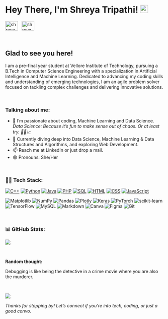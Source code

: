 # Hey There, I'm Shreya Tripathi! <img src="https://media.giphy.com/media/hvRJCLFzcasrR4ia7z/giphy.gif" width="25px">
<a href="https://www.linkedin.com/in/shreyatripathi863/" target="_blank"><img align="center" src="https://raw.githubusercontent.com/rahuldkjain/github-profile-readme-generator/master/src/images/icons/Social/linked-in-alt.svg" alt="shreya-tripathi" height="30" width="40" /></a>
&nbsp;
<a href="https://www.instagram.com/idrc.wtevr/" target="_blank"><img align="center" src="https://raw.githubusercontent.com/rahuldkjain/github-profile-readme-generator/master/src/images/icons/Social/instagram.svg" alt="shreya-tripathi" height="30" width="40" /></a>
&nbsp;

<br/>

## Glad to see you here!
I am a pre-final year student at Vellore Institute of Technology, pursuing a B.Tech in Computer Science Engineering with a specialization in Artificial Intelligence and Machine Learning. Dedicated to advancing my coding skills and understanding of emerging technologies, I am an agile problem solver focused on tackling complex challenges and delivering innovative solutions.

<br/>

### Talking about me:

- 👀 I’m passionate about coding, Machine Learning and Data Science. <br>
      *Data Science: Because it’s fun to make sense out of chaos. Or at least try. 🤷‍♂️📈*
- 🌱 Currently diving deep into Data Science, Machine Learning & Data Structures and Algorithms, and exploring Web Development.
- 📫 Reach me at LinkedIn or just drop a mail.
- 😄 Pronouns: She/Her

<br/>

### 👩‍💻 Tech Stack:
<p>
    <a href="#"><img alt="C++" src="https://custom-icon-badges.herokuapp.com/badge/C++-9C033A.svg?logo=cpp2&logoColor=white"></a>
    <a href="#"><img alt="Python" src="https://img.shields.io/badge/Python-14354C.svg?logo=python&logoColor=white"></a>
    <a href="#"><img alt="Java" src="https://img.shields.io/badge/Java-007396.svg?logo=java&logoColor=white"></a>
    <a href="#"><img alt="PHP" src="https://img.shields.io/badge/PHP-777BB4.svg?logo=php&logoColor=white"></a>
    <a href="#"><img alt="SQL" src="https://custom-icon-badges.herokuapp.com/badge/SQL-025E8C.svg?logo=database&logoColor=white"></a>
    <a href="#"><img alt="HTML" src="https://img.shields.io/badge/HTML-E34F26.svg?logo=html5&logoColor=white"></a>
    <a href="#"><img alt="CSS" src="https://img.shields.io/badge/CSS-1572B6.svg?logo=css3&logoColor=white"></a>
    <a href="#"><img alt="JavaScript" src="https://img.shields.io/badge/JavaScript-F7DF1E.svg?logo=javascript&logoColor=black"></a>
 </p>


![Matplotlib](https://img.shields.io/badge/Matplotlib-%23ffffff.svg?style=flat&logo=Matplotlib&logoColor=black) ![NumPy](https://img.shields.io/badge/numpy-%23013243.svg?style=flat&logo=numpy&logoColor=white) ![Pandas](https://img.shields.io/badge/pandas-%23150458.svg?style=flat&logo=pandas&logoColor=white) ![Plotly](https://img.shields.io/badge/Plotly-%233F4F75.svg?style=flat&logo=plotly&logoColor=white)  ![Keras](https://img.shields.io/badge/Keras-%23D00000.svg?style=flat&logo=Keras&logoColor=white) ![PyTorch](https://img.shields.io/badge/PyTorch-%23EE4C2C.svg?style=flat&logo=PyTorch&logoColor=white) ![scikit-learn](https://img.shields.io/badge/scikit--learn-%23F7931E.svg?style=flat&logo=scikit-learn&logoColor=white) ![TensorFlow](https://img.shields.io/badge/TensorFlow-%23FF6F00.svg?style=flat&logo=TensorFlow&logoColor=white) 
![MySQL](https://img.shields.io/badge/mysql-%2300000f.svg?style=flat&logo=mysql&logoColor=white) ![Markdown](https://img.shields.io/badge/markdown-%23000000.svg?style=flat&logo=markdown&logoColor=white) ![Canva](https://img.shields.io/badge/Canva-%2300C4CC.svg?style=flat&logo=Canva&logoColor=white) ![Figma](https://img.shields.io/badge/Figma-%23F24E1E.svg?style=flat&logo=Figma&logoColor=white) ![Git](https://img.shields.io/badge/Git-%23F05033.svg?style=flat&logo=Git&logoColor=white)

<br/>


### 📊 GitHub Stats:

![](https://github-readme-streak-stats.herokuapp.com/?user=ShreyaTripathi1&theme=dark&hide_border=false)<br/>

<br/>

**Random thought:**  

Debugging is like being the detective in a crime movie where you are also the murderer.

<br/>

![](https://komarev.com/ghpvc/?username=ShreyaTripathi1&color=blueviolet&abbreviated=true)

<i>Thanks for stopping by! Let’s connect if you’re into tech, coding, or just a good convo.</i>
